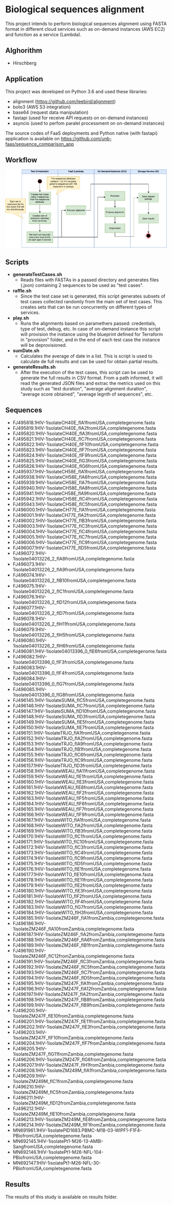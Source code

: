 # Biological sequences alignment
This project intends to perform biological sequences alignment using FASTA format in different cloud services such as on-demand instances (AWS EC2) and function as a service (Lambda). 

## Alghorithm

- Hirschberg

## Application

This project was developed on Python 3.6 and used these libraries:
  - alignment (https://github.com/leebird/alignment)
  - boto3 (AWS S3 integration)
  - base64 (request data manipulation)
  - fastapi (used for receive API requests on on-demand instances)
  - asyncio (used to perfom paralel processment on on-demand instances)

The source codes of FaaS deployments and Python native (with fastapi) application is available on https://github.com/unb-faas/sequence_comparison_app

## Workflow
![Workflow image](images/workflow.png)

## Scripts
 - **generateTestCases.sh**
    - Reads files with FASTAs in a passed directory and generates files (.json) containing 2 sequences to be used as "test cases".
 - **raffle.sh**
    - Since the test case set is generated, this script generates subsets of test cases collected randomly from the main set of test cases. This creates sets that can be run concurrently on different types of services.
 - **play.sh**
    - Runs the alignments based on paramethers passed: credentials, type of test, debug, etc. In case of on-demand instance this script will provision the instance using the blueprint defined for Terraform in "provision" folder, and in the end of each test case the instance will be deprovisioned.
 - **sumDate.sh** 
    - Calculates the average of date in a list. This is script is used to calculate de full results and can be used for obtain partial results.
 - **generateResults.sh**
    - After the execution of the test cases, this script can be used to generate the full results in CSV format. From a path informed, it will read the generated JSON files and extrac the metrics used on this study such as "test duration", "average alignment duration", "average score obtained", "average legnth of sequences", etc.

## Sequences
- FJ495818.1HIV-1isolateCH40E_flA1fromUSA,completegenome.fasta
- FJ495819.1HIV-1isolateCH40E_flA2fromUSA,completegenome.fasta
- FJ495820.1HIV-1isolateCH40E_flA3fromUSA,completegenome.fasta
- FJ495821.1HIV-1isolateCH40E_flC7fromUSA,completegenome.fasta
- FJ495822.1HIV-1isolateCH40E_flF10fromUSA,completegenome.fasta
- FJ495823.1HIV-1isolateCH40E_flF7fromUSA,completegenome.fasta
- FJ495824.1HIV-1isolateCH40E_flF9fromUSA,completegenome.fasta
- FJ495825.1HIV-1isolateCH40E_flG3fromUSA,completegenome.fasta
- FJ495826.1HIV-1isolateCH40E_flG6fromUSA,completegenome.fasta
- FJ495937.1HIV-1isolateCH58E_flA1fromUSA,completegenome.fasta
- FJ495938.1HIV-1isolateCH58E_flA6fromUSA,completegenome.fasta
- FJ495939.1HIV-1isolateCH58E_flA7fromUSA,completegenome.fasta
- FJ495940.1HIV-1isolateCH58E_flA8fromUSA,completegenome.fasta
- FJ495941.1HIV-1isolateCH58E_flA9fromUSA,completegenome.fasta
- FJ495942.1HIV-1isolateCH58E_flC4fromUSA,completegenome.fasta
- FJ495943.1HIV-1isolateCH58E_flC5fromUSA,completegenome.fasta
- FJ496000.1HIV-1isolateCH77E_flA1fromUSA,completegenome.fasta
- FJ496001.1HIV-1isolateCH77E_flA2fromUSA,completegenome.fasta
- FJ496002.1HIV-1isolateCH77E_flB3fromUSA,completegenome.fasta
- FJ496003.1HIV-1isolateCH77E_flC3fromUSA,completegenome.fasta
- FJ496004.1HIV-1isolateCH77E_flC4fromUSA,completegenome.fasta
- FJ496005.1HIV-1isolateCH77E_flC7fromUSA,completegenome.fasta
- FJ496006.1HIV-1isolateCH77E_flC9fromUSA,completegenome.fasta
- FJ496007.1HIV-1isolateCH77E_flD5fromUSA,completegenome.fasta
- FJ496072.1HIV-1isolate04013226_2_flA8fromUSA,completegenome.fasta
- FJ496073.1HIV-1isolate04013226_2_flA9fromUSA,completegenome.fasta
- FJ496074.1HIV-1isolate04013226_2_flB10fromUSA,completegenome.fasta
- FJ496075.1HIV-1isolate04013226_2_flC1fromUSA,completegenome.fasta
- FJ496076.1HIV-1isolate04013226_2_flD12fromUSA,completegenome.fasta
- FJ496077.1HIV-1isolate04013226_2_flD7fromUSA,completegenome.fasta
- FJ496078.1HIV-1isolate04013226_2_flH11fromUSA,completegenome.fasta
- FJ496079.1HIV-1isolate04013226_2_flH5fromUSA,completegenome.fasta
- FJ496080.1HIV-1isolate04013226_2_flH6fromUSA,completegenome.fasta
- FJ496081.1HIV-1isolate04013396_0_flE6fromUSA,completegenome.fasta
- FJ496082.1HIV-1isolate04013396_0_flF3fromUSA,completegenome.fasta
- FJ496083.1HIV-1isolate04013396_0_flF4fromUSA,completegenome.fasta
- FJ496084.1HIV-1isolate04013396_0_flG7fromUSA,completegenome.fasta
- FJ496085.1HIV-1isolate04013396_0_flG8fromUSA,completegenome.fasta
- FJ496145.1HIV-1isolateSUMA_flC5fromUSA,completegenome.fasta
- FJ496146.1HIV-1isolateSUMA_flC7fromUSA,completegenome.fasta
- FJ496147.1HIV-1isolateSUMA_flD10fromUSA,completegenome.fasta
- FJ496148.1HIV-1isolateSUMA_flD3fromUSA,completegenome.fasta
- FJ496149.1HIV-1isolateSUMA_flE5fromUSA,completegenome.fasta
- FJ496150.1HIV-1isolateSUMA_flE7fromUSA,completegenome.fasta
- FJ496151.1HIV-1isolateTRJO_flA1fromUSA,completegenome.fasta
- FJ496152.1HIV-1isolateTRJO_flA2fromUSA,completegenome.fasta
- FJ496153.1HIV-1isolateTRJO_flA9fromUSA,completegenome.fasta
- FJ496154.1HIV-1isolateTRJO_flB1fromUSA,completegenome.fasta
- FJ496155.1HIV-1isolateTRJO_flC6fromUSA,completegenome.fasta
- FJ496156.1HIV-1isolateTRJO_flC9fromUSA,completegenome.fasta
- FJ496157.1HIV-1isolateTRJO_flD3fromUSA,completegenome.fasta
- FJ496158.1HIV-1isolateWEAU_flA11fromUSA,completegenome.fasta
- FJ496159.1HIV-1isolateWEAU_flE1fromUSA,completegenome.fasta
- FJ496160.1HIV-1isolateWEAU_flE3fromUSA,completegenome.fasta
- FJ496161.1HIV-1isolateWEAU_flE8fromUSA,completegenome.fasta
- FJ496162.1HIV-1isolateWEAU_flF2fromUSA,completegenome.fasta
- FJ496163.1HIV-1isolateWEAU_flF5fromUSA,completegenome.fasta
- FJ496164.1HIV-1isolateWEAU_flF6fromUSA,completegenome.fasta
- FJ496165.1HIV-1isolateWEAU_flF7fromUSA,completegenome.fasta
- FJ496166.1HIV-1isolateWEAU_flF9fromUSA,completegenome.fasta
- FJ496167.1HIV-1isolateWITO_flA1fromUSA,completegenome.fasta
- FJ496168.1HIV-1isolateWITO_flA2fromUSA,completegenome.fasta
- FJ496169.1HIV-1isolateWITO_flB3fromUSA,completegenome.fasta
- FJ496170.1HIV-1isolateWITO_flC1fromUSA,completegenome.fasta
- FJ496171.1HIV-1isolateWITO_flC10fromUSA,completegenome.fasta
- FJ496172.1HIV-1isolateWITO_flC3fromUSA,completegenome.fasta
- FJ496173.1HIV-1isolateWITO_flC4fromUSA,completegenome.fasta
- FJ496174.1HIV-1isolateWITO_flC9fromUSA,completegenome.fasta
- FJ496175.1HIV-1isolateWITO_flD5fromUSA,completegenome.fasta
- FJ496176.1HIV-1isolateWITO_flE1fromUSA,completegenome.fasta
- FJ496177.1HIV-1isolateWITO_flE10fromUSA,completegenome.fasta
- FJ496178.1HIV-1isolateWITO_flE11fromUSA,completegenome.fasta
- FJ496179.1HIV-1isolateWITO_flE2fromUSA,completegenome.fasta
- FJ496180.1HIV-1isolateWITO_flE3fromUSA,completegenome.fasta
- FJ496181.1HIV-1isolateWITO_flF2fromUSA,completegenome.fasta
- FJ496182.1HIV-1isolateWITO_flF4fromUSA,completegenome.fasta
- FJ496183.1HIV-1isolateWITO_flG7fromUSA,completegenome.fasta
- FJ496184.1HIV-1isolateWITO_flH3fromUSA,completegenome.fasta
- FJ496185.1HIV-1isolateZM246F_flA1fromZambia,completegenome.fasta
- FJ496186.1HIV-1isolateZM246F_flA10fromZambia,completegenome.fasta
- FJ496187.1HIV-1isolateZM246F_flA2fromZambia,completegenome.fasta
- FJ496188.1HIV-1isolateZM246F_flA6fromZambia,completegenome.fasta
- FJ496189.1HIV-1isolateZM246F_flB1fromZambia,completegenome.fasta
- FJ496190.1HIV-1isolateZM246F_flC12fromZambia,completegenome.fasta
- FJ496191.1HIV-1isolateZM246F_flC3fromZambia,completegenome.fasta
- FJ496192.1HIV-1isolateZM246F_flC5fromZambia,completegenome.fasta
- FJ496193.1HIV-1isolateZM246F_flC7fromZambia,completegenome.fasta
- FJ496194.1HIV-1isolateZM246F_flD5fromZambia,completegenome.fasta
- FJ496195.1HIV-1isolateZM247F_flA1fromZambia,completegenome.fasta
- FJ496196.1HIV-1isolateZM247F_flA12fromZambia,completegenome.fasta
- FJ496197.1HIV-1isolateZM247F_flA2fromZambia,completegenome.fasta
- FJ496198.1HIV-1isolateZM247F_flB8fromZambia,completegenome.fasta
- FJ496199.1HIV-1isolateZM247F_flB9fromZambia,completegenome.fasta
- FJ496200.1HIV-1isolateZM247F_flE10fromZambia,completegenome.fasta
- FJ496201.1HIV-1isolateZM247F_flE11fromZambia,completegenome.fasta
- FJ496202.1HIV-1isolateZM247F_flE3fromZambia,completegenome.fasta
- FJ496203.1HIV-1isolateZM247F_flF10fromZambia,completegenome.fasta
- FJ496204.1HIV-1isolateZM247F_flF7fromZambia,completegenome.fasta
- FJ496205.1HIV-1isolateZM247F_flG11fromZambia,completegenome.fasta
- FJ496206.1HIV-1isolateZM247F_flG6fromZambia,completegenome.fasta
- FJ496207.1HIV-1isolateZM247F_flH1fromZambia,completegenome.fasta
- FJ496208.1HIV-1isolateZM249M_flA1fromZambia,completegenome.fasta
- FJ496209.1HIV-1isolateZM249M_flC1fromZambia,completegenome.fasta
- FJ496210.1HIV-1isolateZM249M_flC5fromZambia,completegenome.fasta
- FJ496211.1HIV-1isolateZM249M_flD12fromZambia,completegenome.fasta
- FJ496212.1HIV-1isolateZM249M_flE10fromZambia,completegenome.fasta
- FJ496213.1HIV-1isolateZM249M_flE8fromZambia,completegenome.fasta
- FJ496214.1HIV-1isolateZM249M_flF1fromZambia,completegenome.fasta
- MN691961.1HIV-1isolatePID1683.PBMC-M18-03-WIPF1-F1F4-PBiofromUSA,completegenome.fasta
- MN692145.1HIV-1isolatePt1-M26-13-AMBI-SangfromUSA,completegenome.fasta
- MN692146.1HIV-1isolatePt1-M26-NFL-104-PBiofromUSA,completegenome.fasta
- MN692147.1HIV-1isolatePt1-M26-NFL-30-PBiofromUSA,completegenome.fasta

## Results

  The results of this study is available on results folder.
